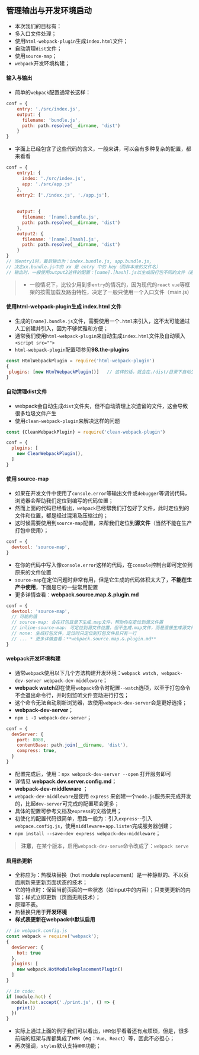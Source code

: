 ## 管理输出与开发环境启动

* 本次我们的目标有：
* 多入口文件处理；
* 使用`html-webpack-plugin`生成`index.html`文件；
* 自动清理`dist`文件；
* 使用`source-map`；
* `webpack`开发环境构建；


#### 输入与输出

* 简单的`webpack`配置通常长这样：

```js
conf = {
    entry: './src/index.js',
    output: {
      filename: 'bundle.js',
      path: path.resolve(__dirname, 'dist')
    }
}
```

* 字面上已经包含了这些代码的含义，一般来讲，可以会有多种复杂的配置，都来看看

```js
conf = {
    entry1: {
      index: './src/index.js',
      app: './src/app.js'
    },
    entry2: ['./index.js', './app.js'],
    
    
    output: {
      filename: '[name].bundle.js',
      path: path.resolve(__dirname, 'dist')
    },
    output2: {
      filename: '[name].[hash].js', 
      path: path.resolve(__dirname, 'dist')
    }
}
// 当entry1时，最后输出为：index.bundle.js, app.bundle.js, 
// 决定xx.bundle.js中的 xx 是 entry 中的 key（而非本来的文件名）
// 输出时，一般使用output2这样的配置：[name].[hash].js以生成旧打包不同的文件（避免缓存问题发生）
```

> * 一般情况下，比较少用到多`entry`的情况的，因为现代的`react` `vue`等框架的按需加载及路由特性，决定了一般只使用一个入口文件（main.js）



#### 使用html-webpack-plugin生成 index.html 文件

* 生成的`[name].bundle.js`文件，需要使用一个`.html`来引入，这不太可能通过人工创建并引入，因为不够优雅和方便；
* 通常我们使用`html-webpack-plugin`来自动生成`index.html`文件及自动填入`<script src="">`
* `html-webpack-plugin`配置项参见**98.the-plugins**

```js
const HtmlWebpackPlugin = require('html-webpack-plugin')
{
 plugins: [new HtmlWebpackPlugin()]   // 这样的话，就会在./dist/目录下自动生成index.html文件并引入[name].bundle.js文件
}
```


#### 自动清理dist文件

* webpack会自动生成`dist`文件夹，但不自动清理上次遗留的文件，这会导致很多垃圾文件产生
* 使用`clean-webpack-plugin`来解决这样的问题

```js
const {CleanWebpackPlugin} = require('clean-webpack-plugin')

conf = {
  plugins: [
    new CleanWebpackPlugin(),
  ]
}
```


#### 使用 source-map

* 如果在开发文件中使用了`console.error`等输出文件或`debugger`等调试代码，浏览器会帮助我们定位到编写的代码位置；
* 然而上面的代码已经看出，`webpack`已经帮我们打包好了文件，此时定位到的文件和位置，都是经过混淆及压缩过的；
* 这时候需要使用到`source-map`配置，来帮我们定位到**源文件**（当然不能在生产打包中使用）；

```js
conf = {
  devtool: 'source-map',
}
```

* 在你的代码中写入像`console.error`这样的代码，在`console`控制台即可定位到原来的文件位置
* `source-map`在定位问题时非常有用，但是它生成的代码体积太大了，**不能在生产中使用**，下面是它的一些常用配置
* 更多详情查看：**webpack.source.map.&.plugin.md**

```js
conf = {
  devtool: 'source-map',
  // 可能的值
  // source-map: 会在打包目录下生成.map文件，帮助你在定位到源文件置
  // inline-source-map: 可定位到源文件位置，但不生成.map文件，而是直接生成源文件一样的打包文件，
  // none: 生成打包文件，定位时只定位到打包文件且只有一行
  // ... * 更多详情查看：**webpack.source.map.&.plugin.md**
}
```


#### webpack开发环境构建

* 通常`webpack`使用以下几个方法构建开发环境：`webpack watch, webpack-dev-server webpack-dev-middleware`；
* **webpack watch**即在使用`webpack`命令时配置`--watch`选项，以至于打包命令不会退出命令行，并时刻监听文件变动进行打包；
* 这个命令无法自动刷新浏览器，故使用`webpack-dev-server`会是更好选择；
* **webpack-dev-server**；
* `npm i -D webpack-dev-server`；

```js
conf = {
  devServer: {
    port: 8080,
    contentBase: path.join(__dirname, 'dist'),
    compress: true,
  }
}
```

* 配置完成后，使用：`npx webpack-dev-server --open` 打开服务即可
* 详情见 **webpack.dev.server.config.md**；
* **webpack-dev-middleware** ；
* `webpack-dev-middleware`是使用 `express` 来创建一个`node.js`服务来完成开发的，比起`dev-server`可完成的配置项会更多；
* 具体的配置可参考文档及`express`的文档使用；
* 初使化的配置代码很简单，思路一般为：引入`express`--引入`webpace.config.js`，使用`middleware`+`app.listen`完成服务器创建；
* `npm install --save-dev express webpack-dev-middleware`；

> **注意**，在某个版本，启用`webpack-dev-serve`命令改成了：`webpack serve`


#### 启用热更新

* 全称应为：热模块替换（hot module replacement）是一种静默的、不以页面刷新来更新页面状态的技术；
* 它的特点时：保留当前页面的一些状态（如input中的内容）；只变更更新的内容；样式立即更新（页面无刷技术）；
* 原理不表。
* 热替换只用于**开发环境**
* **样式表更新在webpack中默认启用**

```js
// in webpack.config.js
const webpack = require('webpack');
{
  devServer: {
    hot: true
  },
  plugins: [
    new webpack.HotModuleReplacementPlugin()
  ]
}

// in code:
if (module.hot) {
  module.hot.accept('./print.js', () => {
    print()
  })
}
```

* 实际上通过上面的例子我们可以看出，`HMR`似乎看着还有点烦琐，但是，很多前端的框架与库都集成了`HMR`（eg：`Vue`、`React`）等，因此不必担心；
* 再次强调，`styles`默认支持`HMR`功能； 

